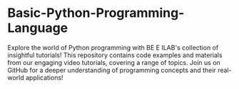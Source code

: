 # Basic-Python-Programming-Language
Explore the world of Python programming with BE E ILAB's collection of insightful tutorials! This repository contains code examples and materials from our engaging video tutorials, covering a range of topics. Join us on GitHub for a deeper understanding of programming concepts and their real-world applications!
